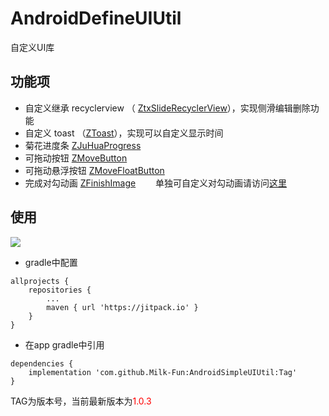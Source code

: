 # AndroidDefineUIUtil
自定义UI库


## 功能项

- 自定义继承 recyclerview （ [ZtxSlideRecyclerView](https://github.com/Milk-Fun/AndroidSimpleUIUtil/blob/master/ui/src/main/java/com/milkz/ui/other/ZtxSlideRecyclerView.java)），实现侧滑编辑删除功能 
- 自定义 toast （[ZToast](https://github.com/Milk-Fun/AndroidSimpleUIUtil/blob/master/ui/src/main/java/com/milkz/ui/toast/ZToast.java)），实现可以自定义显示时间
- 菊花进度条 [ZJuHuaProgress](https://github.com/Milk-Fun/AndroidSimpleUIUtil/blob/master/ui/src/main/java/com/milkz/ui/progress/ZJuHuaProgress.java)
- 可拖动按钮 [ZMoveButton](https://github.com/Milk-Fun/AndroidSimpleUIUtil/blob/master/ui/src/main/java/com/milkz/ui/button/ZMoveButton.java)
- 可拖动悬浮按钮 [ZMoveFloatButton](https://github.com/Milk-Fun/AndroidSimpleUIUtil/blob/master/ui/src/main/java/com/milkz/ui/button/ZMoveFloatButton.java)
- 完成对勾动画 [ZFinishImage](https://github.com/Milk-Fun/AndroidSimpleUIUtil/blob/master/ui/src/main/java/com/milkz/ui/status/ZFinishImage.java)
&ensp;&ensp;&ensp;&ensp;单独可自定义对勾动画请访问[这里](https://github.com/Milk-Fun/Hook-animation)

## 使用

[![](https://jitpack.io/v/Milk-Fun/AndroidSimpleUIUtil.svg)](https://jitpack.io/#Milk-Fun/AndroidSimpleUIUtil)

- gradle中配置

```
allprojects {
	repositories {
		...
		maven { url 'https://jitpack.io' }
	}
}
```

- 在app gradle中引用

```
dependencies {
	implementation 'com.github.Milk-Fun:AndroidSimpleUIUtil:Tag'
}
```
TAG为版本号，当前最新版本为<font color=red>1.0.3</font>
